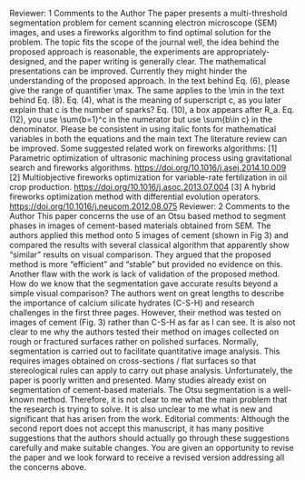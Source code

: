 Reviewer: 1
Comments to the Author
The paper presents a multi-threshold segmentation problem for cement scanning electron microscope (SEM) images, and uses a fireworks algorithm to find optimal solution for the problem.
The topic fits the scope of the journal well, the idea behind the proposed approach is reasonable, the experiments are appropriately-designed, and the paper writing is generally clear.
The mathematical presentations can be improved. Currently they might hinder the understanding of the proposed approach.
In the text behind Eq. (6), please give the range of quantifier \max. The same applies to the \min in the text behind Eq. (8).
Eq. (4), what is the meaning of superscript c, as you later explain that c is the number of sparks?
Eq. (10), a box appears after R_a.
Eq. (12), you use \sum{b=1}^c in the numerator but use \sum{b\in c} in the denominator.
Please be consistent in using italic fonts for mathematical variables in both the equations and the main text
The literature review can be improved. Some suggested related work on fireworks algorithms:
[1] Parametric optimization of ultrasonic machining process using gravitational search and fireworks algorithms. https://doi.org/10.1016/j.asej.2014.10.009
[2] Multiobjective fireworks optimization for variable-rate fertilization in oil crop production. https://doi.org/10.1016/j.asoc.2013.07.004
[3] A hybrid fireworks optimization method with differential evolution operators. https://doi.org/10.1016/j.neucom.2012.08.075
Reviewer: 2
Comments to the Author
This paper concerns the use of an Otsu based method to segment phases in images of cement-based materials obtained from SEM. The authors applied this method onto 5 images of cement (shown in Fig 3) and compared the results with several classical algorithm that apparently show “similar” results on visual comparison. They argued that the proposed method is more “efficient” and “stable” but provided no evidence on this. Another flaw with the work is lack of validation of the proposed method. How do we know that the segmentation gave accurate results beyond a simple visual comparison? 
The authors went on great lengths to describe the importance of calcium silicate hydrates (C-S-H) and research challenges in the first three pages. However, their method was tested on images of cement (Fig. 3) rather than C-S-H as far as I can see. It is also not clear to me why the authors tested their method on images collected on rough or fractured surfaces rather on polished surfaces. Normally, segmentation is carried out to facilitate quantitative image analysis. This requires images obtained on cross-sections / flat surfaces so that stereological rules can apply to carry out phase analysis. 
Unfortunately, the paper is poorly written and presented. Many studies already exist on segmentation of cement-based materials. The Otsu segmentation is a well-known method. Therefore, it is not clear to me what the main problem that the research is trying to solve. It is also unclear to me what is new and significant that has arisen from the work.
Editorial comments:
Although the second report does not accept this manuscript, it has many positive suggestions that the authors should actually go through these suggestions carefully and make suitable changes. You are given an opportunity to revise the paper and we look forward to receive a revised version addressing all the concerns above.
